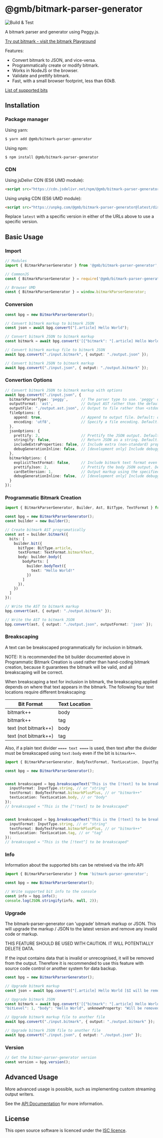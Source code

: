 @gmb/bitmark-parser-generator
================

![Build & Test](https://github.com/getMoreBrain/bitmark-parser-generator/actions/workflows/build-test.yml/badge.svg?branch=main)

A bitmark parser and generator using Peggy.js.

[Try out bitmark - visit the bitmark Playground](https://getmorebrain.github.io/bitmark-playground/)

Features:
- Convert bitmark to JSON, and vice-versa.
- Programmatically create or modify bitmark.
- Works in NodeJS or the browser.
- Validate and prettify bitmark.
- Fast, with a small browser footprint, less than 60kB.

[List of supported bits](./SUPPORTED_BITS.md)

## Installation

### Package manager

Using yarn:
```sh
$ yarn add @gmb/bitmark-parser-generator
```

Using npm:
```sh
$ npm install @gmb/bitmark-parser-generator
```

### CDN

Using jsDelivr CDN (ES6 UMD module):

```html
<script src="https://cdn.jsdelivr.net/npm/@gmb/bitmark-parser-generator@latest/dist/browser/bitmark-parser-generator.min.js"></script>
```

Using unpkg CDN (ES6 UMD module):

```html
<script src="https://unpkg.com/@gmb/bitmark-parser-generator@latest/dist/browser/bitmark-parser-generator.min.js"></script>
```

Replace `latest` with a specific version in either of the URLs above to use a specific version.

## Basic Usage


### Import

```ts
// Modules
import { BitmarkParserGenerator } from '@gmb/bitmark-parser-generator';

// CommonJS
const { BitmarkParserGenerator } = require('@gmb/bitmark-parser-generator');

// Browser UMD
const { BitmarkParserGenerator } = window.bitmarkParserGenerator;
```

### Conversion

```ts
const bpg = new BitmarkParserGenerator();

// Convert bitmark markup to bitmark JSON
const json = await bpg.convert("[.article] Hello World");

// Convert bitmark JSON to bitmark markup
const bitmark = await bpg.convert('[{"bitmark": "[.article] Hello World","bit": { "type": "article", "format": "bitmark++", "bitLevel": 1, "body": "Hello World" }}]');

// Convert bitmark markup file to bitmark JSON
await bpg.convert("./input.bitmark", { output: "./output.json" });

// Convert bitmark JSON to bitmark markup
await bpg.convert("./input.json", { output: "./output.bitmark" });
```

### Convertion Options

```ts
// Convert bitmark JSON to bitmark markup with options
await bpg.convert("./input.json", {
  bitmarkParserType: 'peggy',      // The parser type to use. 'peggy' or 'antlr'. Default: 'peggy'
  outputFormat: 'ast',             // Output AST rather than the default output. Default: automatic
  outputFile: "./output.ast.json", // Output to file rather than <stdout>. Default: <stdout>
  fileOptions: {
    append: true,                  // Append to output file. Default: overwrite
    encoding: 'utf8',              // Specify a file encoding. Default: 'utf8'
  },
  jsonOptions: {
    prettify: 2,                   // Prettify the JSON output. Default: not prettified
    stringify: false,              // Return JSON as a string. Default: plain JS object
    includeExtraProperties: false, // Include extra (non-standard) properties from the markup in the JSON: Default: ignore
    debugGenerationInline: false,  // [development only] Include debugging tags in the generated output. Default: false
  },
  bitmarkOptions: {
    explicitTextFormat: false,     // Include bitmark text format even when it is the default (bitmark++). Default: false
    prettifyJson: 2,               // Prettify the body JSON output. Default: not prettified
    cardSetVersion: 1,             // Output markup using the specified cardSet format. Default: 1
    debugGenerationInline: false,  // [development only] Include debugging tags in the generated output. Default: false
  }
});
```

### Programmatic Bitmark Creation

```ts
import { BitmarkParserGenerator, Builder, Ast, BitType, TextFormat } from 'bitmark-parser-generator';

const bpg = new BitmarkParserGenerator();
const builder = new Builder();

// Create bitmark AST programatically
const ast = builder.bitmark({
  bits: [
    builder.bit({
      bitType: BitType.article,
      textFormat: TextFormat.bitmarkText,
      body: builder.body({
        bodyParts: [
          builder.bodyText({
            text: "Hello World!"
          })
        ]
      }),
    })
  ]
});

// Write the AST to bitmark markup
bpg.convert(ast, { output: "./output.bitmark" });

// Write the AST to bitmark JSON
bpg.convert(ast, { output: "./output.json", outputFormat: 'json' });
```

### Breakscaping

A text can be breakscaped programmatically for inclusion in bitmark.

NOTE: It is recommended the bit builder documented above in Programmatic Bitmark Creation is used rather than
hand-coding bitmark creation, because it guarantees the bitmark will be valid, and all breakscaping will be correct.

When breakscaping a text for inclusion in bitmark, the breakscaping applied depends on where that text appears in the
bitmark. The following four text locations require different breakscaping:

| Bit Format           | Text Location |
|----------|-------------|
| bitmark++            | body |
| bitmark++            | tag |
| text (not bitmark++) | body |
| text (not bitmark++) | tag |

Also, if a plain text divider `==== text ====` is used, then text after the divider must be breakscaped using
`text:body` even if the bit is `bitmark++`.

```ts
import { BitmarkParserGenerator, BodyTextFormat, TextLocation, InputType } from 'bitmark-parser-generator';

const bpg = new BitmarkParserGenerator();


const breakscaped = bpg.breakscapeText("This is the [!text] to be breakscaped", {
  inputFormat: InputType.string, // or "string"
  textFormat: BodyTextFormat.bitmarkPlusPlus, // or "bitmark++"
  textLocation: TextLocation.body, // or "body"
});
// breakscaped = "This is the [^!text] to be breakscaped"


const breakscaped = bpg.breakscapeText("This is the [!text] to be breakscaped", {
  inputFormat: InputType.string, // or "string"
  textFormat: BodyTextFormat.bitmarkPlusPlus, // or "bitmark++"
  textLocation: TextLocation.tag, // or "tag"
});
// breakscaped = "This is the [!text^] to be breakscaped"
```



### Info

Information about the supported bits can be retreived via the info API

```ts
import { BitmarkParserGenerator } from 'bitmark-parser-generator';

const bpg = new BitmarkParserGenerator();

// Write supported bit info to the console
const info = bpg.info();
console.log(JSON.stringify(info, null, 2));
```


### Upgrade

The bitmark-parser-generator can 'upgrade' bitmark markup or JSON. This will upgrade the markup / JSON to the latest
version and remove any invalid code or markup.

THIS FEATURE SHOULD BE USED WITH CAUTION. IT WILL POTENTIALLY DELETE DATA.

If the input contains data that is invalid or unrecognised, it will be removed from the output. Therefore it is
recommended to use this feature with source code control or another system for data backup.

```ts
const bpg = new BitmarkParserGenerator();

// Upgrade bitmark markup
const json = await bpg.convert("[.article] Hello World [$I will be removed as I am invalid]");

// Upgrade bitmark JSON
const bitmark = await bpg.convert('[{"bitmark": "[.article] Hello World","bit": { "type": "article", "format": "bitmark++",
"bitLevel": 1, "body": "Hello World", unknownProperty: "Will be removed" }}]');

// Upgrade bitmark markup file to another file
await bpg.convert("./input.bitmark", { output: "./output.bitmark" });

// Upgrade bitmark JSON file to another file
await bpg.convert("./input.json", { output: "./output.json" });
```


### Version

```ts
// Get the bitmar-parser-generator version
const version = bpg.version();

```



## Advanced Usage

More advanced usage is possible, such as implementing custom streaming output writers.

See the [API Documentation](docs/API.md) for more information.

## License

This open source software is licenced under the [ISC licence](https://opensource.org/license/isc-license-txt).
